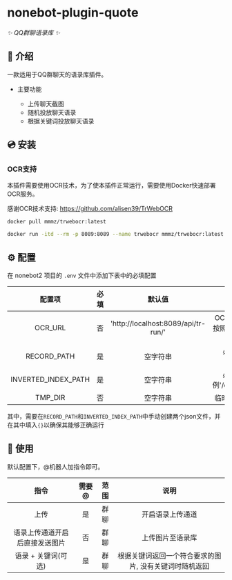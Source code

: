 # nonebot-plugin-quote

_✨ QQ群聊语录库 ✨_


## 📖 介绍

一款适用于QQ群聊天的语录库插件。

- 主要功能

    - 上传聊天截图
    - 随机投放聊天语录
    - 根据关键词投放聊天语录


## 💿 安装

### OCR支持

本插件需要使用OCR技术，为了使本插件正常运行，需要使用Docker快速部署OCR服务。

感谢OCR技术支持: https://github.com/alisen39/TrWebOCR

```bash
docker pull mmmz/trwebocr:latest

docker run -itd --rm -p 8089:8089 --name trwebocr mmmz/trwebocr:latest 
```

## ⚙️ 配置

在 nonebot2 项目的 `.env` 文件中添加下表中的必填配置


| 配置项 | 必填 | 默认值 | 说明 |
|:-----:|:----:|:----:|:----:|
| OCR_URL | 否 | 'http://localhost:8089/api/tr-run/' | OCR所需的接口url, 如果你是按照上述命令运行的Docker镜像, 无需额外配置 |
| RECORD_PATH | 是 | 空字符串 | 必要的json文件路径, 示例'/data/record.json' |
| INVERTED_INDEX_PATH | 是 | 空字符串 | 必要的json文件路径, 示例'/data/inverted_index.json' |
| TMP_DIR | 否 | 空字符串 | 临时文件夹路径, 示例'/data/' |

其中，需要在`RECORD_PATH`和`INVERTED_INDEX_PATH`中手动创建两个json文件，并在其中填入`{}`以确保其能够正确运行

## 🎉 使用

默认配置下，@机器人加指令即可。


| 指令 | 需要@ | 范围 | 说明 |
|:-----:|:----:|:----:|:----:|
| 上传 | 是 | 群聊 | 开启语录上传通道 |
| 语录上传通道开启后直接发送图片 | 否 | 群聊 | 上传图片至语录库 |
| 语录 + 关键词(可选) | 是 | 群聊 | 根据关键词返回一个符合要求的图片, 没有关键词时随机返回 |